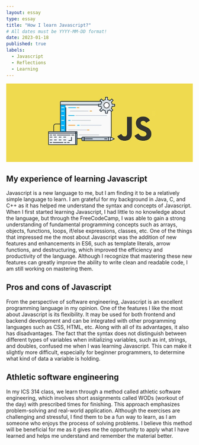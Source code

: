 ```yaml
---
layout: essay
type: essay
title: "How I learn Javascript?"
# All dates must be YYYY-MM-DD format!
date: 2023-01-18
published: true
labels:
  - Javascript
  - Reflections
  - Learning
---
```


<img class="img-fluid" src="../img/JsPic.png"> 


## My experience of learning Javascript
Javascript is a new language to me, but I am finding it to be a relatively simple language to learn. I am grateful for my background in Java, C, and C++ as it has helped me understand the syntax and concepts of Javascript. When I first started learning Javascript, I had little to no knowledge about the language, but through the FreeCodeCamp, I was able to gain a strong understanding of fundamental programming concepts such as arrays, objects, functions, loops, if/else expressions, classes, etc. One of the things that impressed me the most about Javascript was the addition of new features and enhancements in ES6, such as template literals, arrow functions, and destructuring, which improved the efficiency and productivity of the language. Although I recognize that mastering these new features can greatly improve the ability to write clean and readable code, I am still working on mastering them.

## Pros and cons of Javascript
From the perspective of software engineering, Javascript is an excellent programming language in my opinion. One of the features I like the most about Javascript is its flexibility. It may be used for both frontend and backend development and can be integrated with other programming languages such as CSS, HTML, etc. Along with all of its advantages, it also has disadvantages. The fact that the syntax does not distinguish between different types of variables when initializing variables, such as int, strings, and doubles, confused me when I was learning Javascript. This can make it slightly more difficult, especially for beginner programmers, to determine what kind of data a variable is holding.

## Athletic software engineering
In my ICS 314 class, we learn through a method called athletic software engineering, which involves short assignments called WODs (workout of the day) with prescribed times for finishing. This approach emphasizes problem-solving and real-world application. Although the exercises are challenging and stressful, I find them to be a fun way to learn, as I am someone who enjoys the process of solving problems. I believe this method will be beneficial for me as it gives me the opportunity to apply what I have learned and helps me understand and remember the material better.

